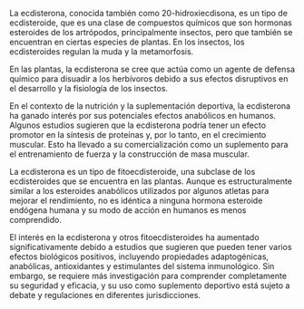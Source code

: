 La ecdisterona, conocida también como 20-hidroxiecdisona, es un tipo de ecdisteroide, que es una clase de compuestos químicos que son hormonas esteroides de los artrópodos, principalmente insectos, pero que también se encuentran en ciertas especies de plantas. En los insectos, los ecdisteroides regulan la muda y la metamorfosis.

En las plantas, la ecdisterona se cree que actúa como un agente de defensa químico para disuadir a los herbívoros debido a sus efectos disruptivos en el desarrollo y la fisiología de los insectos.

En el contexto de la nutrición y la suplementación deportiva, la ecdisterona ha ganado interés por sus potenciales efectos anabólicos en humanos. Algunos estudios sugieren que la ecdisterona podría tener un efecto promotor en la síntesis de proteínas y, por lo tanto, en el crecimiento muscular. Esto ha llevado a su comercialización como un suplemento para el entrenamiento de fuerza y la construcción de masa muscular.

La ecdisterona es un tipo de fitoecdisteroide, una subclase de los ecdisteroides que se encuentra en las plantas. Aunque es estructuralmente similar a los esteroides anabólicos utilizados por algunos atletas para mejorar el rendimiento, no es idéntica a ninguna hormona esteroide endógena humana y su modo de acción en humanos es menos comprendido.

El interés en la ecdisterona y otros fitoecdisteroides ha aumentado significativamente debido a estudios que sugieren que pueden tener varios efectos biológicos positivos, incluyendo propiedades adaptogénicas, anabólicas, antioxidantes y estimulantes del sistema inmunológico. Sin embargo, se requiere más investigación para comprender completamente su seguridad y eficacia, y su uso como suplemento deportivo está sujeto a debate y regulaciones en diferentes jurisdicciones.
